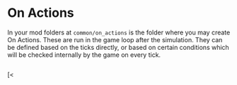 # On Actions

In your mod folders at `common/on_actions` is the folder where you may create On Actions. These are run in the game loop after the simulation. They can be defined based on the ticks directly, or based on certain conditions which will be checked internally by the game on every tick.

<p style="float:left">[<<Back](gameloop.md)</p>